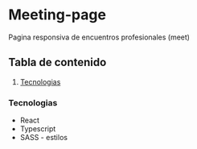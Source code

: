 # Meeting-page
Pagina responsiva de encuentros profesionales (meet)

## Tabla de contenido
1. [Tecnologias](#Tecnologias)
   
### Tecnologias

* React
* Typescript
* SASS - estilos

